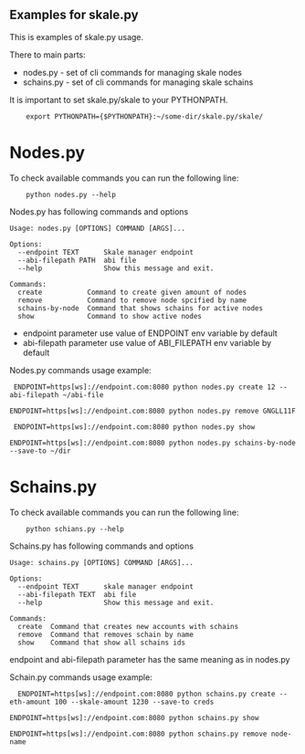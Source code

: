 ## Examples for skale.py
This is examples of skale.py usage. 

There to main parts:
* nodes.py - set of cli commands for managing skale nodes
* schains.py - set of cli commands for managing skale schains

It is important to set skale.py/skale to your PYTHONPATH.

```
    export PYTHONPATH={$PYTHONPATH}:~/some-dir/skale.py/skale/
```

#  Nodes.py
To check available commands you can run the following line:

```
    python nodes.py --help 
```

Nodes.py has following commands and options
```
Usage: nodes.py [OPTIONS] COMMAND [ARGS]...

Options:
  --endpoint TEXT      Skale manager endpoint
  --abi-filepath PATH  abi file
  --help               Show this message and exit.

Commands:
  create           Command to create given amount of nodes
  remove           Command to remove node spcified by name
  schains-by-node  Command that shows schains for active nodes
  show             Command to show active nodes
```

* endpoint parameter use value of ENDPOINT env variable by default 
* abi-filepath parameter use value of ABI_FILEPATH env variable by default 

Nodes.py commands usage example:
```
 ENDPOINT=https[ws]://endpoint.com:8080 python nodes.py create 12 --abi-filepath ~/abi-file
 ```

```
ENDPOINT=https[ws]://endpoint.com:8080 python nodes.py remove GNGLL11F
```
```
 ENDPOINT=https[ws]://endpoint.com:8080 python nodes.py show
```

```
ENDPOINT=https[ws]://endpoint.com:8080 python nodes.py schains-by-node --save-to ~/dir
```

#  Schains.py
To check available commands you can run the following line:

```
    python schians.py --help 
```

Schains.py has following commands and options
```
Usage: schains.py [OPTIONS] COMMAND [ARGS]...

Options:
  --endpoint TEXT      skale manager endpoint
  --abi-filepath TEXT  abi file
  --help               Show this message and exit.

Commands:
  create  Command that creates new accounts with schains
  remove  Command that removes schain by name
  show    Command that show all schains ids
```


endpoint and abi-filepath parameter has the same meaning as in nodes.py

Schain.py commands usage example:
```
  ENDPOINT=https[ws]://endpoint.com:8080 python schains.py create --eth-amount 100 --skale-amount 1230 --save-to creds   
```

```
ENDPOINT=https[ws]://endpoint.com:8080 python schains.py show
```

```
ENDPOINT=https[ws]://endpoint.com:8080 python schains.py remove node-name
```
